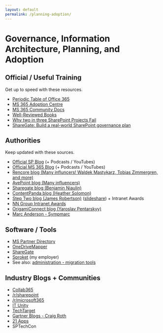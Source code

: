 ```yaml
---
layout: default
permalink: /planning-adoption/
---
```


# Governance, Information Architecture, Planning, and Adoption

## Official / Useful Training

Get up to speed with these resources.

*   [Periodic Table of Office 365](https://www.jumpto365.com/tables/en)
*   [MS 365 Adoption Centre](https://adoption.microsoft.com/) 
*   [MS 365 Community Docs](https://docs.microsoft.com/en-us/microsoft-365/community/)
*   [Well-Reviewed Books](https://www.amazon.com/s/ref=nb_sb_ss_c_2_25?url=search-alias%3Dstripbooks&field-keywords=sharepoint+governance&sprefix=sharepoint+governance%2Caps%2C910)
*   [Why two in three SharePoint Projects Fail](http://info.aiim.org/connecting-and-optimizing-sharepoint)
*   [ShareGate: Build a real-world SharePoint governance plan](https://en.share-gate.com/blog/real-world-sharepoint-governance-plan)

## Authorities

Keep updated with these sources.

*   [Official SP Blog](https://techcommunity.microsoft.com/t5/microsoft-sharepoint-blog/bg-p/SPBlog) (+ Podcasts / YouTubes)
*   [Official MS 365 Blog](https://www.microsoft.com/en-au/microsoft-365/blog/) (+ Podcasts / YouTubes)
*   [Rencore blog (Many influncers! Waldek Mastykarz, Tobias Zimmergren, and more)](https://rencore.com/blog/)
*   [AvePoint blog (Many influencers)](https://www.avepoint.com/blog/manage/)
*   [Sharegate blog (Benjamin Niaulin)](https://en.share-gate.com/blog)
*   [ContentPanda blog (Heather Solomon)](https://www.contentpanda.com/blog/)
*   [Step Two blog (James Robertson)](https://www.steptwo.com.au/columntwo/) ([slideshare](http://www.slideshare.net/jamesr)) + Intranet Awards
*   [NN Group Intranet Awards](https://www.nngroup.com/articles/intranet-design/)
*   [OrigamiConnect blog (Yaroslav Pentarskyy)](https://www.origamiconnect.com/articles)
*   [Marc Anderson - Sympmarc](http://sympmarc.com)

## Software / Tools

*   [MS Partner Directory](https://www.microsoft.com/en-us/solution-providers/)
*   [OneDriveMapper](http://www.lieben.nu/liebensraum/onedrivemapper/)
*   [ShareGate](https://www.sharegate.com)
*   [Sproket](http://sproket.co/) (my employer)
*   See also: [administration - migration tools](/administration)

## Industry Blogs + Communities

*   [Collab365](https://collab365.com/)
*   [/r/sharepoint](https://sharepoint.reddit.com)
*   [/r/microsoft365](https://microsoft365.reddit.com/)
*   [IT Unity](https://www.itunity.com/)
*   [TechTarget](http://searchcontentmanagement.techtarget.com/)
*   [Gartner Blogs - Craig Roth](http://blogs.gartner.com/craig-roth)
*   [21 Apps](http://www.21apps.com/blog/)
*   SPTechCon
